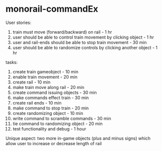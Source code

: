# monorail-commandEx


User stories:
1. train must move (forward/backward) on rail - 1 hr
2. user should be able to control train movement by clicking object - 1 hr
3. user and rail-ends should be able to stop train movement - 30 min
4. user should be able to randomize controls by clicking another object - 1 hr

tasks:
1. create train gameobject - 10 min
2. enable train movement - 20 min
3. create rail - 10 min
4. make train move along rail - 20 min
5. create command issuing objects - 30 min
6. make commands effect train - 30 min
7. create rail ends - 10 min
8. make command to stop train - 20 min
9. create randomizing object - 10 min
10. write command to scramble commands - 30 min
11. tie command to randomizing object - 20 min
12. test functionality and debug - 1 hour

Unique aspect:
two more in-game objects (plus and minus signs) which allow user to increase or decrease length of rail
